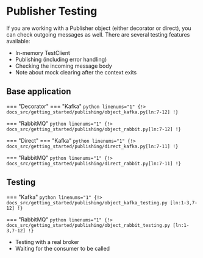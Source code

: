 # Publisher Testing

If you are working with a Publisher object (either decorator or direct), you can check outgoing messages as well. There are several testing features available:

* In-memory TestClient
* Publishing (including error handling)
* Checking the incoming message body
* Note about mock clearing after the context exits

## Base application

=== "Decorator"
=== "Kafka"
    ```python linenums="1"
    {!> docs_src/getting_started/publishing/object_kafka.py[ln:7-12] !}
    ```

=== "RabbitMQ"
    ```python linenums="1"
    {!> docs_src/getting_started/publishing/object_rabbit.py[ln:7-12] !}
    ```

=== "Direct"
=== "Kafka"
    ```python linenums="1"
    {!> docs_src/getting_started/publishing/direct_kafka.py[ln:7-11] !}
    ```

=== "RabbitMQ"
    ```python linenums="1"
    {!> docs_src/getting_started/publishing/direct_rabbit.py[ln:7-11] !}
    ```

## Testing

=== "Kafka"
    ```python linenums="1"
    {!> docs_src/getting_started/publishing/object_kafka_testing.py [ln:1-3,7-12] !}
    ```

=== "RabbitMQ"
    ```python linenums="1"
    {!> docs_src/getting_started/publishing/object_rabbit_testing.py [ln:1-3,7-12] !}
    ```

* Testing with a real broker
* Waiting for the consumer to be called
